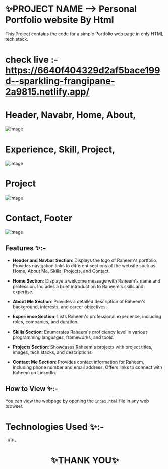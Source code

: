 
# ✨PROJECT NAME --> Personal Portfolio website By Html
This Project contains the code for a simple Portfolio web page in only HTML tech stack.

# check live :- https://6640f404329d2af5bace199d--sparkling-frangipane-2a9815.netlify.app/


# Header, Navabr, Home, About,

![image](https://github.com/sigma-webdev/PROJECT_PRO/assets/107506646/c8a56e78-fd64-4ec1-8de1-7008fc310f59)


 #  Experience, Skill, Project,
![image](https://github.com/sigma-webdev/PROJECT_PRO/assets/107506646/9f01850b-c42c-49ee-877e-e952c120eb48)


# Project
![image](https://github.com/sigma-webdev/PROJECT_PRO/assets/107506646/e3913145-9fa3-45ed-ade7-dcf3d62e5001)


# Contact, Footer

![image](https://github.com/sigma-webdev/PROJECT_PRO/assets/107506646/5170265b-3788-4380-a6c8-b36871c35154)



## Features ✨:-
- **Header and Navbar Section**:
Displays the logo of Raheem's portfolio.
Provides navigation links to different sections of the website such as Home, About Me, Skills, Projects, and Contact.

- **Home Section**:
Displays a welcome message with Raheem's name and profession.
Includes a brief introduction to Raheem's skills and expertise.

- **About Me Section**:
Provides a detailed description of Raheem's background, interests, and career objectives.

- **Experience Section**:
Lists Raheem's professional experience, including roles, companies, and duration.

- **Skills Section**:
Enumerates Raheem's proficiency level in various programming languages, frameworks, and tools.

- **Projects Section**:
Showcases Raheem's projects with project titles, images, tech stacks, and descriptions.

- **Contact Me Section**:
Provides contact information for Raheem, including phone number and email address.
Offers links to connect with Raheem on LinkedIn.



## How to View ✨:-

You can view the webpage by opening the `index.html` file in any web browser.


# Technologies Used ✨:-
     HTML




<h1 align = "center"> ✨THANK YOU✨ </h1>
